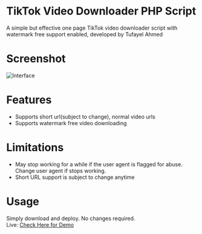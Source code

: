 # TikTok Video Downloader PHP Script
A simple but effective one page TikTok video downloader script with watermark free support enabled, developed by Tufayel Ahmed
# Screenshot
<img src="https://raw.githubusercontent.com/TufayelLUS/TikTok-Video-Downloader-PHP/master/Screenshot.PNG" alt="Interface" /><br>
# Features
* Supports short url(subject to change), normal video urls
* Supports watermark free video downloading
# Limitations
* May stop working for a while if the user agent is flagged for abuse. Change user agent if stops working.
* Short URL support is subject to change anytime
# Usage
Simply download and deploy. No changes required.
<br>
Live: <a href="https://www.novice-geek.com/tiktok.php">Check Here for Demo</a>
